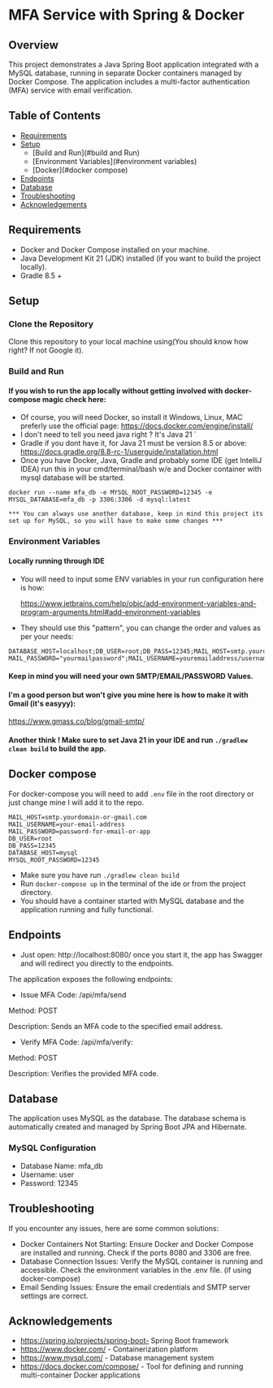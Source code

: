 # MFA Service with Spring & Docker

## Overview

This project demonstrates a Java Spring Boot application integrated with a MySQL database, running in separate Docker containers managed by Docker Compose. The application includes a multi-factor authentication (MFA) service with email verification.

## Table of Contents

- [Requirements](#requirements)
- [Setup](#setup) 
    - [Build and Run](#build and Run)
    - [Environment Variables](#environment variables)
    - [Docker](#docker compose)
- [Endpoints](#endpoints)
- [Database](#database)
- [Troubleshooting](#troubleshooting)
- [Acknowledgements](#acknowledgements)

## Requirements

- Docker and Docker Compose installed on your machine.
- Java Development Kit 21 (JDK)  installed (if you want to build the project locally).
- Gradle 8.5 +

## Setup

### Clone the Repository

Clone this repository to your local machine using(You should know how right? If not Google it).

### Build and Run

#### If you wish to run the app locally without getting involved with docker-compose magic check here:


- Of course, you will need Docker, so install it Windows, Linux, MAC preferly use the official page:
https://docs.docker.com/engine/install/
- I don't need to tell you need java right ? It's Java 21 `
- Gradle if you dont have it, for Java 21 must be version 8.5 or above: 
https://docs.gradle.org/8.8-rc-1/userguide/installation.html
- Once you have Docker, Java, Gradle and probably some IDE (get IntelliJ IDEA) run this in your cmd/terminal/bash w/e
and Docker container with mysql database will be started.
```
docker run --name mfa_db -e MYSQL_ROOT_PASSWORD=12345 -e MYSQL_DATABASE=mfa_db -p 3306:3306 -d mysql:latest 
```
`*** You can always use another database, keep in mind this project its set up for MySQL,
so you will have to make some changes ***`

### Environment Variables

#### Locally running through IDE
- You will need to input some ENV variables in your run configuration here is how:

  https://www.jetbrains.com/help/objc/add-environment-variables-and-program-arguments.html#add-environment-variables
- They should use this "pattern", you can change the order and values as per your needs:
```
DATABASE_HOST=localhost;DB_USER=root;DB_PASS=12345;MAIL_HOST=smtp.yourdomain.com;
MAIL_PASSWORD="yourmailpassword";MAIL_USERNAME=youremailaddress/username
```
#### Keep in mind you will need your own SMTP/EMAIL/PASSWORD Values. 
#### I'm a good person but won't give you mine here is how to make it with Gmail (it's easyyy):
https://www.gmass.co/blog/gmail-smtp/

#### Another think ! Make sure to set Java 21 in your IDE and run `./gradlew clean build` to build the app.

## Docker compose
For docker-compose you will need to add `.env` file in the root directory or just change mine I will add it to the repo.
```
MAIL_HOST=smtp.yourdomain-or-gmail.com
MAIL_USERNAME=your-email-address
MAIL_PASSWORD=password-for-email-or-app
DB_USER=root
DB_PASS=12345
DATABASE_HOST=mysql
MYSQL_ROOT_PASSWORD=12345
```
- Make sure you have run `./gradlew clean build`
- Run `docker-compose up` in the terminal of the ide or from the project directory.
- You should have a container started with MySQL database and the application running and fully functional.

## Endpoints
- Just open: http://localhost:8080/ once you start it, the app has Swagger and will redirect you directly to the endpoints.

The application exposes the following endpoints:

- Issue MFA Code: /api/mfa/send

Method: POST

Description: Sends an MFA code to the specified email address.
- Verify MFA Code: /api/mfa/verify:

Method: POST

Description: Verifies the provided MFA code.

## Database
The application uses MySQL as the database. The database schema is automatically created and managed by Spring Boot JPA and Hibernate.

### MySQL Configuration
- Database Name: mfa_db
- Username: user
- Password: 12345


## Troubleshooting
If you encounter any issues, here are some common solutions:

- Docker Containers Not Starting: Ensure Docker and Docker Compose are installed and running.
Check if the ports 8080 and 3306 are free.
- Database Connection Issues: Verify the MySQL container is running and accessible. 
Check the environment variables in the .env file. (if using docker-compose)
- Email Sending Issues: Ensure the email credentials and SMTP server settings are correct.

## Acknowledgements
- https://spring.io/projects/spring-boot- Spring Boot framework
- https://www.docker.com/ - Containerization platform
- https://www.mysql.com/ - Database management system
- https://docs.docker.com/compose/ - Tool for defining and running multi-container Docker applications
